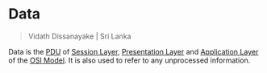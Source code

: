 # Data

> Vidath Dissanayake | Sri Lanka

Data is the [PDU](PDU.md) of [Session Layer](../layers/Session%20Layer.md), [Presentation Layer](../layers/Presentation%20Layer.md) and [Application Layer](../layers/Application%20Layer.md) of the [OSI Model](../OSI%20Model.md). It is also used to refer to any unprocessed information.
